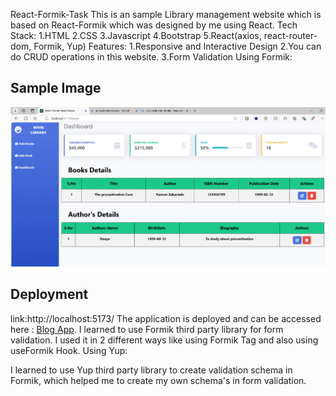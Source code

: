 React-Formik-Task
This is an sample Library management website which is based on React-Formik which was designed by me using React. 
Tech Stack:
1.HTML
2.CSS
3.Javascript
4.Bootstrap
5.React(axios, react-router-dom, Formik, Yup)
Features:
1.Responsive and Interactive Design
2.You can do CRUD operations in this website.
3.Form Validation
Using Formik:


## Sample Image

![Sample Image](./src/assets/formik%20sc.png)

## Deployment
link:http://localhost:5173/
The application is deployed and can be accessed here : [Blog App](https://react-router-domtask.netlify.app/).
I learned to use Formik third party library for form validation. I used it in 2 different ways like using Formik Tag and also using useFormik Hook.
Using Yup:

I learned to use Yup third party library to create validation schema in Formik, which helped me to create my own schema's in form validation.
